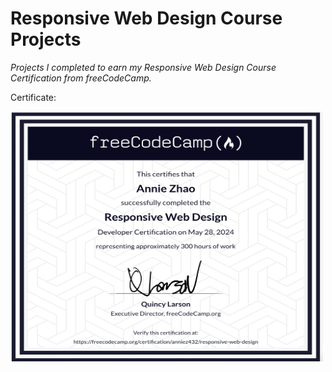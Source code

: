 # Responsive Web Design Course Projects

_Projects I completed to earn my Responsive Web Design Course Certification from freeCodeCamp._

Certificate:
<p><img src="Certificate.png" height=400px width=500px></img></p>

